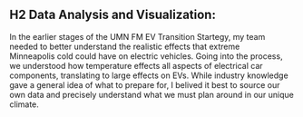 
## H2 Data Analysis and Visualization:
In the earlier stages of the UMN FM EV Transition Startegy, my team needed to better understand the realistic effects that extreme           
  Minneapolis cold could have on electric vehicles. Going into the process, we understood how temperature effects all aspects of electrical car 
  components, translating to large effects on EVs. While industry knowledge gave a general idea of what to prepare for, I belived it best to 
  source our own data and precisely understand what we must plan around in our unique climate. 
